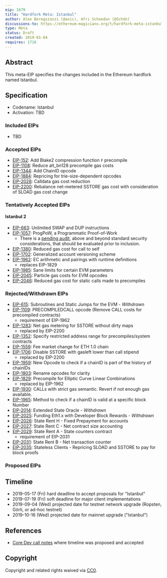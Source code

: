 ```yaml
---
eip: 1679
title: "Hardfork Meta: Istanbul"
author: Alex Beregszaszi (@axic), Afri Schoedon (@5chdn)
discussions-to: https://ethereum-magicians.org/t/hardfork-meta-istanbul-discussion/3207
type: Meta
status: Draft
created: 2019-01-04
requires: 1716
---
```


## Abstract

This meta-EIP specifies the changes included in the Ethereum hardfork named Istanbul.

## Specification

- Codename: Istanbul
- Activation: TBD

### Included EIPs

- TBD

### Accepted EIPs

- [EIP-152](https://github.com/ethereum/EIPs/pull/2129): Add Blake2 compression function `F` precompile
- [EIP-1108](https://eips.ethereum.org/EIPS/eip-1108): Reduce alt_bn128 precompile gas costs
- [EIP-1344](https://eips.ethereum.org/EIPS/eip-1344): Add ChainID opcode
- [EIP-1884](https://eips.ethereum.org/EIPS/eip-1884): Repricing for trie-size-dependent opcodes
- [EIP-2028](https://eips.ethereum.org/EIPS/eip-2028): Calldata gas cost reduction
- [EIP-2200](https://github.com/ethereum/EIPs/pull/2200): Rebalance net-metered SSTORE gas cost with consideration of SLOAD gas cost change

### Tentatively Accepted EIPs
#### Istanbul 2
- [EIP-663](https://eips.ethereum.org/EIPS/eip-663): Unlimited SWAP and DUP instructions
- [EIP-1057](https://eips.ethereum.org/EIPS/eip-1057): ProgPoW, a Programmatic
  Proof-of-Work
  - There is a
    [pending audit](https://medium.com/ethereum-cat-herders/progpow-audit-goals-expectations-75bb902a1f01),
    above and beyond standard security considerations, that should be evaluated
    prior to inclusion.
- [EIP-1380](https://eips.ethereum.org/EIPS/eip-1380): Reduced gas cost for call to self
- [EIP-1702](https://eips.ethereum.org/EIPS/eip-1702): Generalized account versioning scheme
- [EIP-1962](https://eips.ethereum.org/EIPS/eip-1962): EC arithmetic and pairings with runtime definitions
  - replaces EIP-1829
- [EIP-1985](https://eips.ethereum.org/EIPS/eip-1985): Sane limits for certain EVM parameters
- [EIP-2045](https://eips.ethereum.org/EIPS/eip-2045): Particle gas costs for EVM opcodes
- [EIP-2046](https://eips.ethereum.org/EIPS/eip-2046): Reduced gas cost for static calls made to precompiles


### Rejected/Withdrawn EIPs

- [EIP-615](https://eips.ethereum.org/EIPS/eip-615): Subroutines and Static Jumps for the EVM - *Withdrawn*
- [EIP-1109](https://eips.ethereum.org/EIPS/eip-1109): PRECOMPILEDCALL opcode (Remove CALL costs for precompiled contracts)
  - requirement of EIP-1962
- [EIP-1283](https://eips.ethereum.org/EIPS/eip-1283): Net gas metering for SSTORE without dirty maps
  - replaced by EIP-2200
- [EIP-1352](https://eips.ethereum.org/EIPS/eip-1352): Specify restricted address range for precompiles/system contracts
- [EIP-1559](https://eips.ethereum.org/EIPS/eip-1559): Fee market change for ETH 1.0 chain
- [EIP-1706](https://eips.ethereum.org/EIPS/eip-1706): Disable SSTORE with gasleft lower than call stipend
  - replaced by EIP-2200
- [EIP-1959](https://eips.ethereum.org/EIPS/eip-1959): New Opcode to check if a chainID is part of the history of chainIDs
- [EIP-1803](https://eips.ethereum.org/EIPS/eip-1803): Rename opcodes for clarity
- [EIP-1829](http://eips.ethereum.org/EIPS/eip-1829): Precompile for Elliptic Curve Linear Combinations
  - replaced by EIP-1962
- [EIP-1930](https://eips.ethereum.org/EIPS/eip-1930): CALLs with strict gas semantic. Revert if not enough gas available.
- [EIP-1965](https://eips.ethereum.org/EIPS/eip-1965): Method to check if a chainID is valid at a specific block Number
- [EIP-2014](https://eips.ethereum.org/EIPS/eip-2014): Extended State Oracle - *Withdrawn*
- [EIP-2025](https://eips.ethereum.org/EIPS/eip-2025): Funding Eth1.x with Developer Block Rewards - *Withdrawn*
- [EIP-2026](https://eips.ethereum.org/EIPS/eip-2026): State Rent H - Fixed Prepayment for accounts
- [EIP-2027](https://eips.ethereum.org/EIPS/eip-2027): State Rent C - Net contract size accounting
- [EIP-2029](https://eips.ethereum.org/EIPS/eip-2029): State Rent A - State counters contract
  - requirement of EIP-2031
- [EIP-2031](https://eips.ethereum.org/EIPS/eip-2031): State Rent B - Net transaction counter
- [EIP-2035](https://eips.ethereum.org/EIPS/eip-2035): Stateless Clients - Repricing SLOAD and SSTORE to pay for block proofs

### Proposed EIPs


## Timeline

* 2019-05-17 (Fri) hard deadline to accept proposals for "Istanbul"
* 2019-07-19 (Fri) soft deadline for major client implementations
* 2019-09-04 (Wed) projected date for testnet network upgrade (Ropsten, Görli, or ad-hoc testnet)
* 2019-10-16 (Wed) projected date for mainnet upgrade ("Istanbul")

## References

- [Core Dev call notes](https://github.com/ethereum/pm/issues/66#issuecomment-450840440) where timeline was proposed and accepted

## Copyright

Copyright and related rights waived via [CC0](https://creativecommons.org/publicdomain/zero/1.0/).
